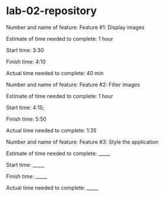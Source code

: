 # lab-02-repository

Number and name of feature: Feature #1: Display images

Estimate of time needed to complete: 1 hour

Start time: 3:30

Finish time: 4:10

Actual time needed to complete: 40 min

Number and name of feature: Feature #2: Filter images

Estimate of time needed to complete: 1 hour

Start time: 4:15;

Finish time: 5:50

Actual time needed to complete: 1:35

Number and name of feature: Feature #3: Style the application

Estimate of time needed to complete: _____

Start time: _____

Finish time: _____

Actual time needed to complete: _____